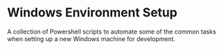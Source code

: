 # Windows Environment Setup
A collection of Powershell scripts to automate some of the common tasks when 
setting up a new Windows machine for development.
